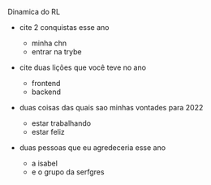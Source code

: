 Dinamica do RL

- cite 2 conquistas esse ano
  - minha chn 
  - entrar na trybe

- cite duas lições que você teve no ano
  - frontend
  - backend

- duas coisas das quais sao minhas vontades para 2022
  - estar trabalhando
  - estar feliz

- duas pessoas que eu agredeceria esse ano
  - a isabel
  - e o grupo da serfgres

